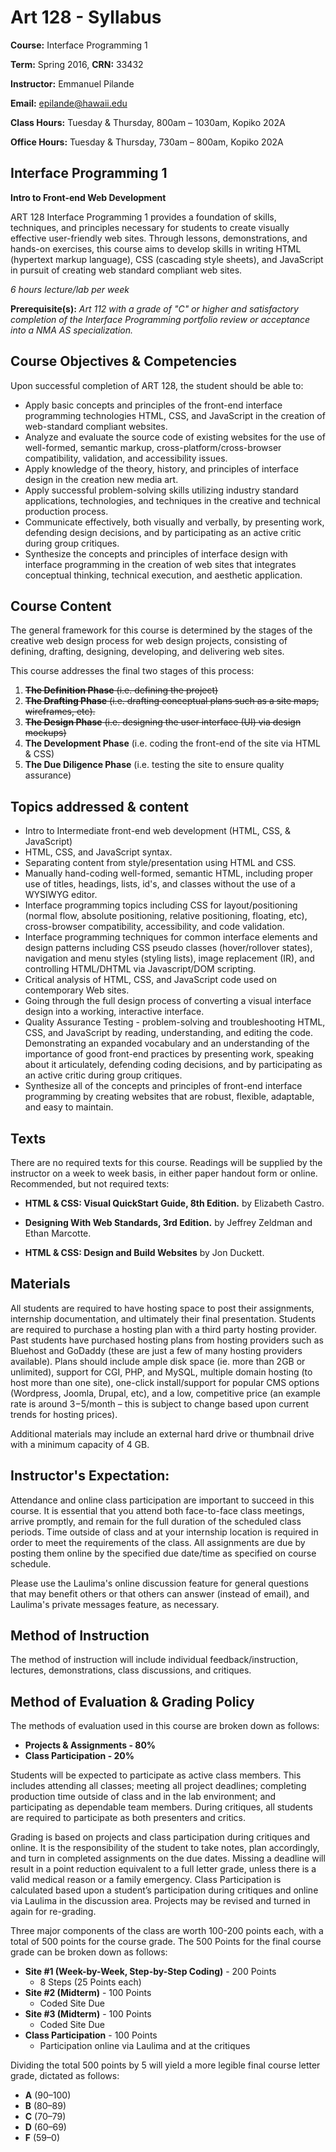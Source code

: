 # Art 128 - Syllabus
**Course:** Interface Programming 1

**Term:** Spring 2016, **CRN:** 33432

**Instructor:** Emmanuel Pilande

**Email:** epilande@hawaii.edu

**Class Hours:** Tuesday & Thursday, 800am – 1030am, Kopiko 202A

**Office Hours:** Tuesday & Thursday, 730am – 800am, Kopiko 202A

## Interface Programming 1
**Intro to Front-end Web Development**

ART 128 Interface Programming 1 provides a foundation of skills, techniques, and principles necessary for students to create visually effective user-friendly web sites. Through lessons, demonstrations, and hands-on exercises, this course aims to develop skills in writing HTML (hypertext markup language), CSS (cascading style sheets), and JavaScript in pursuit of creating web standard compliant web sites.

*6 hours lecture/lab per week*

**Prerequisite(s):** *Art 112 with a grade of "C" or higher and satisfactory completion of the Interface Programming portfolio review or acceptance into a NMA AS specialization.*




## Course Objectives & Competencies
Upon successful completion of ART 128, the student should be able to:
- Apply basic concepts and principles of the front-end interface programming technologies HTML, CSS, and JavaScript in the creation of web-standard compliant websites.
- Analyze and evaluate the source code of existing websites for the use of well-formed, semantic markup, cross-platform/cross-browser compatibility, validation, and accessibility issues.
- Apply knowledge of the theory, history, and principles of interface design in the creation new media art.
- Apply successful problem-solving skills utilizing industry standard applications, technologies, and techniques in the creative and technical production process.
- Communicate effectively, both visually and verbally, by presenting work, defending design decisions, and by participating as an active critic during group critiques.
- Synthesize the concepts and principles of interface design with interface programming in the creation of web sites that integrates conceptual thinking, technical execution, and aesthetic application.


## Course Content
The general framework for this course is determined by the stages of the creative web design process for web design projects, consisting of defining, drafting, designing, developing, and delivering web sites.

This course addresses the final two stages of this process:

1. ~~**The Definition Phase** (i.e. defining the project)~~
1. ~~**The Drafting Phase** (i.e. drafting conceptual plans such as a site maps, wireframes, etc).~~
1. ~~**The Design Phase** (i.e. designing the user interface (UI) via design mockups)~~
1. **The Development Phase** (i.e. coding the front-end of the site via HTML & CSS)
1. **The Due Diligence Phase** (i.e. testing the site to ensure quality assurance)


## Topics addressed & content
- Intro to Intermediate front-end web development (HTML, CSS, & JavaScript)
- HTML, CSS, and JavaScript syntax.
- Separating content from style/presentation using HTML and CSS.
- Manually hand-coding well-formed, semantic HTML, including proper use of titles, headings, lists, id's, and classes without the use of a WYSIWYG editor.
- Interface programming topics including CSS for layout/positioning (normal flow, absolute positioning, relative positioning, floating, etc), cross-browser compatibility, accessibility, and code validation.
- Interface programming techniques for common interface elements and design patterns including CSS pseudo classes (hover/rollover states), navigation and menu styles (styling lists), image replacement (IR), and controlling HTML/DHTML via Javascript/DOM scripting.
- Critical analysis of HTML, CSS, and JavaScript code used on contemporary Web sites.
- Going through the full design process of converting a visual interface design into a working, interactive interface.
- Quality Assurance Testing - problem-solving and troubleshooting HTML, CSS, and JavaScript by reading, understanding, and editing the code. Demonstrating an expanded vocabulary and an understanding of the importance of good front-end practices by presenting work, speaking about it articulately, defending coding decisions, and by participating as an active critic during group critiques.
- Synthesize all of the concepts and principles of front-end interface programming by creating websites that are robust, flexible, adaptable, and easy to maintain.


## Texts
There are no required texts for this course. Readings will be supplied by the instructor on a week to week basis, in either paper handout form or online.
Recommended, but not required texts:

- **HTML & CSS: Visual QuickStart Guide, 8th Edition.**
   by Elizabeth Castro.

- **Designing With Web Standards, 3rd Edition.**
   by Jeffrey Zeldman and Ethan Marcotte.

- **HTML & CSS: Design and Build Websites**
   by Jon Duckett.


## Materials
All students are required to have hosting space to post their assignments, internship documentation, and ultimately their final presentation. Students are required to purchase a hosting plan with a third party hosting provider. Past students have purchased hosting plans from hosting providers such as Bluehost and GoDaddy (these are just a few of many hosting providers available). Plans should include ample disk space (ie. more than 2GB or unlimited), support for CGI, PHP, and MySQL, multiple domain hosting (to host more than one site), one-click install/support for popular CMS options (Wordpress, Joomla, Drupal, etc), and a low, competitive price (an example rate is around $3-$5/month – this is subject to change based upon current trends for hosting prices).

Additional materials may include an external hard drive or thumbnail drive with a minimum
capacity of 4 GB.


## Instructor's Expectation:
Attendance and online class participation are important to succeed in this course. It is essential that you attend both face-to-face class meetings, arrive promptly, and remain for the full duration of the scheduled class periods. Time outside of class and at your internship location is required in order to meet the requirements of the class. All assignments are due by posting them online by the specified due date/time as specified on course schedule.

Please use the Laulima's online discussion feature for general questions that may benefit others or
that others can answer (instead of email), and Laulima's private messages feature, as necessary.


## Method of Instruction
The method of instruction will include individual feedback/instruction, lectures, demonstrations, class discussions, and critiques.


## Method of Evaluation & Grading Policy
The methods of evaluation used in this course are broken down as follows:
- **Projects & Assignments - 80%**
- **Class Participation - 20%**

Students will be expected to participate as active class members. This includes attending all classes; meeting all project deadlines; completing production time outside of class and in the lab environment; and participating as dependable team members. During critiques, all students are required to participate as both presenters and critics.

Grading is based on projects and class participation during critiques and online. It is the responsibility of the student to take notes, plan accordingly, and turn in completed assignments on the due dates. Missing a deadline will result in a point reduction equivalent to a full letter grade, unless there is a valid medical reason or a family emergency. Class Participation is calculated
based upon a student’s participation during critiques and online via Laulima in the discussion area. Projects may be revised and turned in again for re-grading.

Three major components of the class are worth 100-200 points each, with a total of 500 points for the course grade. The 500 Points for the final course grade can be broken down as follows:

- **Site #1 (Week-by-Week, Step-by-Step Coding)** - 200 Points
  + 8 Steps (25 Points each)
- **Site #2 (Midterm)** - 100 Points
  + Coded Site Due
- **Site #3 (Midterm)** - 100 Points
  + Coded Site Due
- **Class Participation** - 100 Points
  + Participation online via Laulima and at the critiques

Dividing the total 500 points by 5 will yield a more legible final course letter grade, dictated as follows:
- **A** (90–100)
- **B** (80–89)
- **C** (70–79)
- **D** (60–69)
- **F** (59–0)
